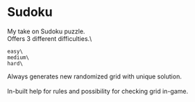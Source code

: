 # Sudoku
My take on Sudoku puzzle.\
Offers 3 different difficulties.\
```
easy\
medium\
hard\
```
Always generates new randomized grid with unique solution.\
\
In-built help for rules and possibility for checking grid in-game.
